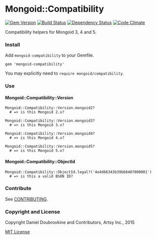 Mongoid::Compatibility
=======================

[![Gem Version](http://img.shields.io/gem/v/mongoid-compatibility.svg)](http://badge.fury.io/rb/mongoid-compatibility)
[![Build Status](http://img.shields.io/travis/dblock/mongoid-compatibility.svg)](https://travis-ci.org/dblock/mongoid-compatibility)
[![Dependency Status](https://gemnasium.com/dblock/mongoid-compatibility.svg)](https://gemnasium.com/dblock/mongoid-compatibility)
[![Code Climate](https://codeclimate.com/github/dblock/mongoid-compatibility.svg)](https://codeclimate.com/github/dblock/mongoid-compatibility)

Compatibility helpers for Mongoid 3, 4 and 5.

### Install

Add `mongoid-compatibility` to your Gemfile.

```
gem 'mongoid-compatibility'
```

You may explicitly need to `require mongoid/compatibility`.

### Use

#### Mongoid::Compatibility::Version

```
Mongoid::Compatibility::Version.mongoid2?
  # => is this Mongoid 2.x?

Mongoid::Compatibility::Version.mongoid3?
  # => is this Mongoid 3.x?

Mongoid::Compatibility::Version.mongoid4?
  # => is this Mongoid 4.x?

Mongoid::Compatibility::Version.mongoid5?
  # => is this Mongoid 5.x?
```

#### Mongoid::Compatibility::ObjectId

```
Mongoid::Compatibility::ObjectId.legal?('4e4d66343b39b68407000001')
  # => is this a valid BSON ID?
```

### Contribute

See [CONTRIBUTING](CONTRIBUTING.md).

### Copyright and License

Copyright Daniel Doubrovkine and Contributors, Artsy Inc., 2015

[MIT License](LICENSE.md)
